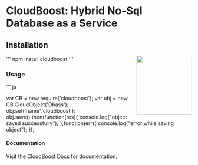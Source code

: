 # CloudBoost: Hybrid No-Sql Database as a Service

## Installation
'''
npm install cloudboost
'''
<img align="right" height="160" width="150" src="https://cloud.githubusercontent.com/assets/5427704/7723971/bf689f5c-ff0a-11e4-9603-bf20ae669730.png">

### Usage

''' js

var CB = new require('cloudboost');
var obj = new CB.CloudObject('Dbass');
obj.set('name','cloudboost');
obj.save().then(function(res){
    console.log("object saved successfully");
},function(err){
    console.log("error while saving object");
});
#### Documentation

Visit the [CloudBoost Docs](http://docs.cloudboost.io) for documentation.

